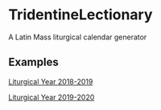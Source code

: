 # TridentineLectionary
A Latin Mass liturgical calendar generator

## Examples
[Liturgical Year 2018-2019](Debug/2019.csv)

[Liturgical Year 2019-2020](Debug/2020.csv)
